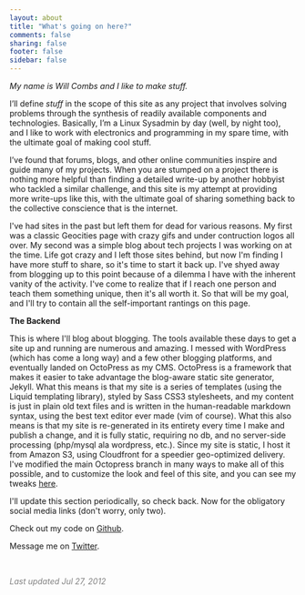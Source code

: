 ```yaml
---
layout: about
title: "What's going on here?"
comments: false
sharing: false
footer: false
sidebar: false
---
```

*My name is Will Combs and I like to make stuff.*

I’ll define *stuff* in the scope of this site as any project that involves solving problems through the synthesis of readily available components and technologies. Basically, I’m a Linux Sysadmin by day (well, by night too), and I like to work with electronics and programming in my spare time, with the ultimate goal of making cool stuff.

I’ve found that forums, blogs, and other online communities inspire and guide many of my projects. When you are stumped on a project there is nothing more helpful than finding a detailed write-up by another hobbyist who tackled a similar challenge, and this site is my attempt at providing more write-ups like this, with the ultimate goal of sharing something back to the collective conscience that is the internet.

I've had sites in the past but left them for dead for various reasons. My first was a classic Geocities page with crazy gifs and under contruction logos all over. My second was a simple blog about tech projects I was working on at the time. Life got crazy and I left those sites behind, but now I'm finding I have more stuff to share, so it's time to start it back up. I've shyed away from blogging up to this point because of a dilemma I have with the inherent vanity of the activity. I've come to realize that if I reach one person and teach them something unique, then it's all worth it. So that will be my goal, and I'll try to contain all the self-important rantings on this page. 

__The Backend__

This is where I'll blog about blogging. The tools available these days to get a site up and running are numerous and amazing. I messed with WordPress (which has come a long way) and a few other blogging platforms, and eventually landed on OctoPress as my CMS. OctoPress is a framework that makes it easier to take advantage the blog-aware static site generator, Jekyll. What this means is that my site is a series of templates (using the Liquid templating library), styled by Sass CSS3 stylesheets, and my content is just in plain old text files and is written in the human-readable markdown syntax, using the best text editor ever made (vim of course). What this also means is that my site is re-generated in its entirety every time I make and publish a change, and it is fully static, requiring no db, and no server-side processing (php/mysql ala wordpress, etc.). Since my site is static, I host it from Amazon S3, using Cloudfront for a speedier geo-optimized delivery. I've modified the main Octopress branch in many ways to make all of this possible, and to customize the look and feel of this site, and you can see my tweaks [here](https://github.com/wcombs/williamcombs.com).

I'll update this section periodically, so check back. Now for the obligatory social media links (don't worry, only two).

Check out my code on [Github](https://github.com/wcombs).

Message me on [Twitter](https://twitter.com/combsw).

<br />
<p style="color:rgb(130,130,130)"><em>Last updated Jul 27, 2012</em></p>
